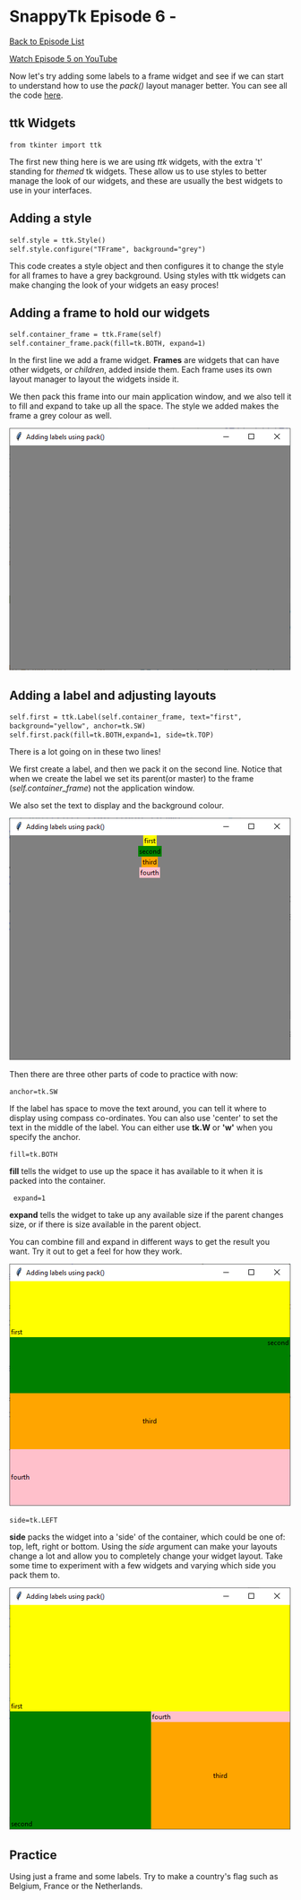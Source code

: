 # SnappyTk Episode 6 - 

[Back to Episode List](../README.md)

[Watch Episode 5 on YouTube](https://youtu.be/KBPhPnRcj30)

Now let's try adding some labels to a frame widget and see if we can start to understand how to use the *pack()* layout manager better. You can see all the code [here](code/packing_labels.py).

## ttk Widgets
    from tkinter import ttk
The first new thing here is we are using *ttk* widgets, with the extra 't' standing for *themed* tk widgets. These allow us to use styles to better manage the look of our widgets, and these are usually the best widgets to use in your interfaces.

## Adding a style
    self.style = ttk.Style()
    self.style.configure("TFrame", background="grey")
This code creates a style object and then configures it to change the style for all frames to have a grey background. Using styles with ttk widgets can make changing the look of your widgets an easy proces!

## Adding a frame to hold our widgets
    self.container_frame = ttk.Frame(self)
    self.container_frame.pack(fill=tk.BOTH, expand=1)
In the first line we add a frame widget. **Frames** are widgets that can have other widgets, or *children*, added inside them. Each frame uses its own layout manager to layout the widgets inside it.

We then pack this frame into our main application window, and we also tell it to fill and expand to take up all the space. The style we added makes the frame a grey colour as well.

![Grey frame using the style, filling the window](pics/style_fill_expand_frame.png)

## Adding a label and adjusting layouts
    self.first = ttk.Label(self.container_frame, text="first", background="yellow", anchor=tk.SW)
    self.first.pack(fill=tk.BOTH,expand=1, side=tk.TOP)

There is a lot going on in these two lines!

We first create a label, and then we pack it on the second line. Notice that when we create the label we set its parent(or master) to the frame (*self.container_frame*) not the application window.

We also set the text to display and the background colour.

![Four labels with backgrounds packed into a frame](pics/labels_packed.png)

Then there are three other parts of code to practice with now:

    anchor=tk.SW
If the label has space to move the text around, you can tell it where to display using compass co-ordinates. You can also use 'center' to set the text in the middle of the label. You can either use **tk.W** or **'w'** when you specify the anchor.

    fill=tk.BOTH
**fill** tells the widget to use up the space it has available to it when it is packed into the container.

     expand=1
**expand** tells the widget to take up any available size if the parent changes size, or if there is size available in the parent object.

You can combine fill and expand in different ways to get the result you want. Try it out to get a feel for how they work.

![Four labels with fill, expand and anchors set](pics/fill_expand_anchor.png)

    side=tk.LEFT
**side** packs the widget into a 'side' of the container, which could be one of: top, left, right or bottom. Using the *side* argument can make your layouts change a lot and allow you to completely change your widget layout. Take some time to experiment with a few widgets and varying which side you pack them to.

![Four labels packed with different sides](pics/different_sides.png)


## Practice
Using just a frame and some labels. Try to make a country's flag such as Belgium, France or the Netherlands.
